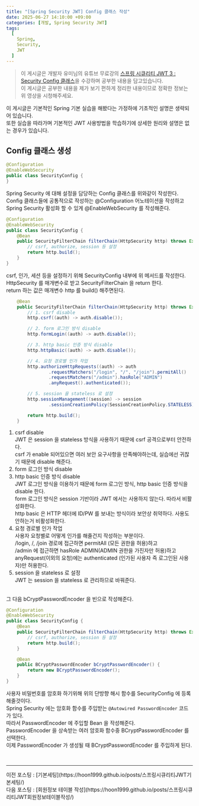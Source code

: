 ```yaml
---
title: "[Spring Security JWT] Config 클래스 작성"
date: 2025-06-27 14:10:00 +09:00
categories: [개발, Spring Security JWT]
tags:
  [
    Spring,
    Security,
    JWT
  ]
---
```


> 이 게시글은 개발자 유미님의 유튜브 무료강의 [스프링 시큐리티 JWT 3 : Security Config 클래스](https://www.youtube.com/watch?v=A3YsWHGbeZQ&list=PLJkjrxxiBSFCcOjy0AAVGNtIa08VLk1EJ&index=3)을 수강하며 공부한 내용을 담고있습니다.<br>
> 이 게시글은 공부한 내용을 제가 보기 편하게 정리한 내용이므로 정확한 정보는 위 영상을 시청해주세요.<br>

이 게시글은 기본적인 Spring 기본 실습을 해봤다는 가정하에 기초적인 설명은 생략되어 있습니다.<br>
또한 실습을 따라가며 기본적인 JWT 사용방법을 학습하기에 상세한 원리와 설명은 없는 경우가 있습니다.<br>

## Config 클래스 생성

```java
@Configuration
@EnableWebSecurity
public class SecurityConfig {
}
```

Spring Security 에 대해 설정을 담당하는 Config 클래스를 위와같이 작성한다.<br>
Config 클래스들에 공통적으로 작성하는 @Configuration 어노테이션을 작성하고 Spring Security 활성화 할 수 있게 @EnableWebSecurity 를 작성해준다.<br>

```java
@Configuration
@EnableWebSecurity
public class SecurityConfig {
    @Bean
    public SecurityFilterChain filterChain(HttpSecurity http) throws Exception {
        // csrf, authorize, session 등 설정
        return http.build();
    }
}
```

csrf, 인가, 세션 등을 설정하기 위해 SecurityConfig 내부에 위 메서드를 작성한다.<br>
HttpSecurity 를 매개변수로 받고 SecurityFilterChain 을 return 한다.<br>
return 하는 값은 매개변수 http 를 build() 해주면된다.<br>


```java
    @Bean
    public SecurityFilterChain filterChain(HttpSecurity http) throws Exception {
        // 1. csrf disable
        http.csrf((auth) -> auth.disable());

        // 2. form 로그인 방식 disable
        http.formLogin((auth) -> auth.disable());

        // 3. http basic 인증 방식 disable
        http.httpBasic((auth) -> auth.disable());

        // 4. 요청 경로별 인가 작업
        http.authorizeHttpRequests((auth) -> auth
                .requestMatchers("/login", "/", "/join").permitAll()
                .requestMatchers("/admin").hasRole("ADMIN")
                .anyRequest().authenticated());

        // 5. session 을 stateless 로 설정
        http.sessionManagement((session) -> session
                .sessionCreationPolicy(SessionCreationPolicy.STATELESS));

        return http.build();
    }
```

1. csrf disable <br>
    JWT 은 session 을 stateless 방식을 사용하기 때문에 csrf 공격으로부터 안전하다.<br>
    csrf 가 enable 되어있으면 여러 보안 요구사항을 만족해야하는데, 실습에선 귀찮기 때문에 disable 해준다.<br>
2. form 로그인 방식 disable
3. http basic 인증 방식 disable <br>
    JWT 로그인 방식을 이용하기 때문에 form 로그인 방식, http basic 인증 방식을 disable 한다.<br>
    form 로그인 방식은 session 기반이라 JWT 에서는 사용하지 않는다. 따라서 비활성화한다.<br>
    http basic 은 HTTP 헤더에 ID/PW 를 보내는 방식이라 보안상 취약하다. 사용도 안하는거 비활성화한다.<br>
4. 요청 경로별 인가 작업 <br>
    사용자 요청별로 어떻게 인가를 해줄건지 작성하는 부분이다.<br>
    /login, /, /join 경로에 접근하면 permitAll (모든 권한을 허용)하고<br>
    /admin 에 접근하면 hasRole ADMIN(ADMIN 권한을 가진자만 허용)하고<br>
    anyRequest(이외의 요청)에는 authenticated (인가된 사용자 즉 로그인된 사용자)만 허용한다.<br>
5. session 을 stateless 로 설정 <br>
    JWT 는 session 을 stateless 로 관리하므로 바꿔준다.<br>

<br>
그 다음 bCryptPasswordEncoder 을 빈으로 작성해준다. <br>

```java
@Configuration
@EnableWebSecurity
public class SecurityConfig {
    @Bean
    public SecurityFilterChain filterChain(HttpSecurity http) throws Exception {
        // csrf, authorize, session 등 설정
        return http.build();
    }

    @Bean
    public BCryptPasswordEncoder bCryptPasswordEncoder() {
        return new BCryptPasswordEncoder();
    }
}
```

사용자 비밀번호를 암호화 하기위해 위의 단방향 해시 함수를 SecurityConfig 에 등록해줄것이다.<br>
Spring Security 에는 암호화 함수를 주입받는 ``` @Autowired PasswordEncoder ``` 코드가 있다.<br>
따라서 PasswordEncoder 에 주입할 Bean 을 작성해준다.<br>
PasswordEncoder 을 상속받는 여러 암호화 함수중 BCryptPasswordEncoder 를 선택한다.<br>
이제 PasswordEncoder 가 생성될 때 BCryptPasswordEncoder 를 주입하게 된다.<br>

<br>
<hr>
이전 포스팅 : [기본세팅](https://hoon1999.github.io/posts/스프링시큐리티JWT기본세팅/)<br>
다음 포스팅 : [회원정보 테이블 작성](https://hoon1999.github.io/posts/스프링시큐리티JWT회원정보테이블작성/)<br>